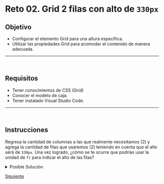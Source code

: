 # Reto 02. Grid 2 filas con alto de `330px`

## Objetivo
- Configurar el elemento Grid para una altura específica.
- Utilizar las propiedades Grid para acomodar el contenido de manera adecuada.

---
<br/>

## Requisitos
- Tener conocimientos de CSS (Grid)
- Conocer el modelo de caja.
- Tener instalado Visual Studio Code.

---
<br/>

## Instrucciones

Regresa la cantidad de columnas a las que realmente necesitamos (2) y agrega
la cantidad de filas que usaremos (2) teniendo en cuenta que el alto será de
`330px`. Una vez logrado, ¿cómo se te ocurre que podrías usar la unidad de `fr`
para indicar el alto de las filas?

<details>
  <summary>Posible Solución</summary>

```css
.features {
  display: grid;
  grid-template-columns: repeat(2, 1fr);
  grid-template-rows: repeat(2, 330px);
}
```

Una forma de poder usar la unidad `fr` para asignar el alto de las filas sería
indicando un tamaño fijo al elemento contenedor, en nuestro caso, podríamos 
hacer:

```css
.features {
  display: grid;
  grid-template-columns: repeat(2, 1fr);
  height: 660px;
  grid-template-rows: repeat(2, 1fr);
}
```

</details>


[Siguiente](../reto-03/README.md)